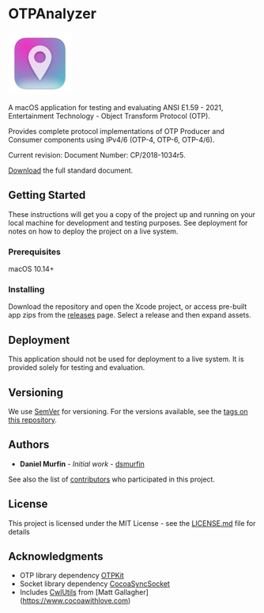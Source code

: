 # OTPAnalyzer

![OTPAnalyzer Icon](https://github.com/dsmurfin/OTPAnalyzer/blob/main/OTPAnalyzer/Assets.xcassets/AppIcon.appiconset/IconMac128.png)

A macOS application for testing and evaluating ANSI E1.59 - 2021, Entertainment Technology - Object Transform Protocol (OTP).

Provides complete protocol implementations of OTP Producer and Consumer components using IPv4/6 (OTP-4, OTP-6, OTP-4/6).

Current revision: Document Number: CP/2018-1034r5.

[Download](https://tsp.esta.org/tsp/documents/published_docs.php) the full standard document.

## Getting Started

These instructions will get you a copy of the project up and running on your local machine for development and testing purposes. See deployment for notes on how to deploy the project on a live system.

### Prerequisites

macOS 10.14+

### Installing

Download the repository and open the Xcode project, or access pre-built app zips from the [releases](https://github.com/dsmurfin/OTPAnalyzer/releases) page. Select a release and then expand assets.

## Deployment

This application should not be used for deployment to a live system. It is provided solely for testing and evaluation.

## Versioning

We use [SemVer](http://semver.org/) for versioning. For the versions available, see the [tags on this repository](https://github.com/dsmurfin/OTPAnalyzer/tags). 

## Authors

* **Daniel Murfin** - *Initial work* - [dsmurfin](https://github.com/dsmurfin)

See also the list of [contributors](https://github.com/dsmurfin/OTPAnalyzer/graphs/contributors) who participated in this project.

## License

This project is licensed under the MIT License - see the [LICENSE.md](LICENSE.md) file for details

## Acknowledgments

* OTP library dependency [OTPKit](https://github.com/dsmurfin/OTPKit)
* Socket library dependency [CocoaSyncSocket](https://github.com/robbiehanson/CocoaAsyncSocket)
* Includes [CwlUtils](https://github.com/mattgallagher/CwlUtils) from [Matt Gallagher] (https://www.cocoawithlove.com)
